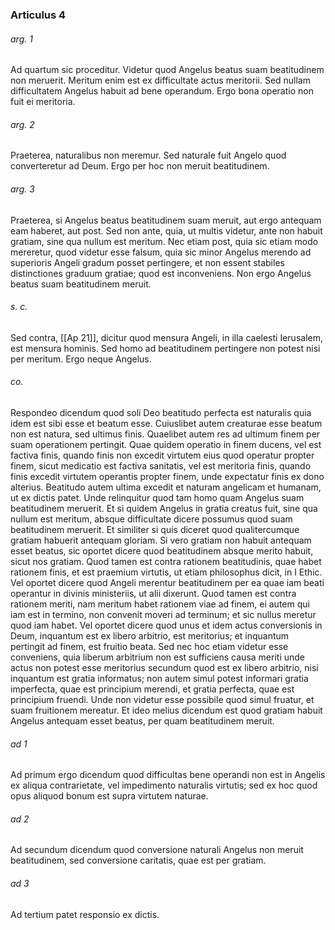 ### Articulus 4

###### arg. 1
Ad quartum sic proceditur. Videtur quod Angelus beatus suam beatitudinem non meruerit. Meritum enim est ex difficultate actus meritorii. Sed nullam difficultatem Angelus habuit ad bene operandum. Ergo bona operatio non fuit ei meritoria.

###### arg. 2
Praeterea, naturalibus non meremur. Sed naturale fuit Angelo quod converteretur ad Deum. Ergo per hoc non meruit beatitudinem.

###### arg. 3
Praeterea, si Angelus beatus beatitudinem suam meruit, aut ergo antequam eam haberet, aut post. Sed non ante, quia, ut multis videtur, ante non habuit gratiam, sine qua nullum est meritum. Nec etiam post, quia sic etiam modo mereretur, quod videtur esse falsum, quia sic minor Angelus merendo ad superioris Angeli gradum posset pertingere, et non essent stabiles distinctiones graduum gratiae; quod est inconveniens. Non ergo Angelus beatus suam beatitudinem meruit.

###### s. c.
Sed contra, [[Ap 21]], dicitur quod mensura Angeli, in illa caelesti Ierusalem, est mensura hominis. Sed homo ad beatitudinem pertingere non potest nisi per meritum. Ergo neque Angelus.

###### co.
Respondeo dicendum quod soli Deo beatitudo perfecta est naturalis quia idem est sibi esse et beatum esse. Cuiuslibet autem creaturae esse beatum non est natura, sed ultimus finis. Quaelibet autem res ad ultimum finem per suam operationem pertingit. Quae quidem operatio in finem ducens, vel est factiva finis, quando finis non excedit virtutem eius quod operatur propter finem, sicut medicatio est factiva sanitatis, vel est meritoria finis, quando finis excedit virtutem operantis propter finem, unde expectatur finis ex dono alterius. Beatitudo autem ultima excedit et naturam angelicam et humanam, ut ex dictis patet. Unde relinquitur quod tam homo quam Angelus suam beatitudinem meruerit. Et si quidem Angelus in gratia creatus fuit, sine qua nullum est meritum, absque difficultate dicere possumus quod suam beatitudinem meruerit. Et similiter si quis diceret quod qualitercumque gratiam habuerit antequam gloriam. Si vero gratiam non habuit antequam esset beatus, sic oportet dicere quod beatitudinem absque merito habuit, sicut nos gratiam. Quod tamen est contra rationem beatitudinis, quae habet rationem finis, et est praemium virtutis, ut etiam philosophus dicit, in I Ethic. Vel oportet dicere quod Angeli merentur beatitudinem per ea quae iam beati operantur in divinis ministeriis, ut alii dixerunt. Quod tamen est contra rationem meriti, nam meritum habet rationem viae ad finem, ei autem qui iam est in termino, non convenit moveri ad terminum; et sic nullus meretur quod iam habet. Vel oportet dicere quod unus et idem actus conversionis in Deum, inquantum est ex libero arbitrio, est meritorius; et inquantum pertingit ad finem, est fruitio beata. Sed nec hoc etiam videtur esse conveniens, quia liberum arbitrium non est sufficiens causa meriti unde actus non potest esse meritorius secundum quod est ex libero arbitrio, nisi inquantum est gratia informatus; non autem simul potest informari gratia imperfecta, quae est principium merendi, et gratia perfecta, quae est principium fruendi. Unde non videtur esse possibile quod simul fruatur, et suam fruitionem mereatur. Et ideo melius dicendum est quod gratiam habuit Angelus antequam esset beatus, per quam beatitudinem meruit.

###### ad 1
Ad primum ergo dicendum quod difficultas bene operandi non est in Angelis ex aliqua contrarietate, vel impedimento naturalis virtutis; sed ex hoc quod opus aliquod bonum est supra virtutem naturae.

###### ad 2
Ad secundum dicendum quod conversione naturali Angelus non meruit beatitudinem, sed conversione caritatis, quae est per gratiam.

###### ad 3
Ad tertium patet responsio ex dictis.

